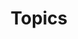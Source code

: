 ---
title: Topics

design:
  spacing: '5rem'
  background:
    image:
      filename: blog.svg
      filters:
          brightness: 1
          
---